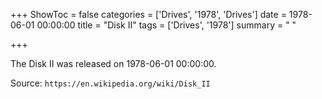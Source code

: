 +++
ShowToc = false
categories = ['Drives', '1978', 'Drives']
date = 1978-06-01 00:00:00
title = "Disk II"
tags = ['Drives', '1978']
summary = " "

+++

The Disk II was released on 1978-06-01 00:00:00.

Source: `https://en.wikipedia.org/wiki/Disk_II`
